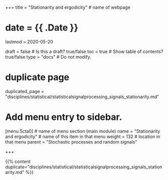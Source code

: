 +++
title = "Stationarity and ergodicity"         # name of webpage

# date = {{ .Date }}
lastmod = 2020-05-20

draft = false  # Is this a draft? true/false
toc = true  # Show table of contents? true/false
type = "docs"  # Do not modify.

# duplicate page

duplicated_page = "disciplines/statistical/statisticalsignalprocessing_signals_stationarity.md"

# Add menu entry to sidebar.

[menu.5cta0]                       # name of menu section (main module)
  name = "Stationarity and ergodicity"        # name of this item in that menu
  weight = 132                           # location in that menu
  parent = "Stochastic processes and random signals"

+++

{{% content duplicate="disciplines/statistical/statisticalsignalprocessing_signals_stationarity.md" %}}
